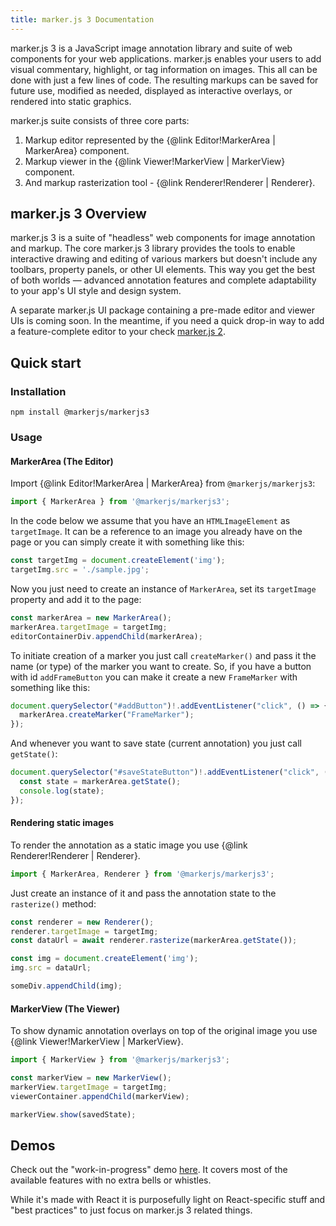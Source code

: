 ```yaml
---
title: marker.js 3 Documentation
---
```


marker.js 3 is a JavaScript image annotation library and suite of web components for your web applications.
marker.js enables your users to add visual commentary, highlight, or tag information on images.
This all can be done with just a few lines of code. The resulting markups can be saved for future use,
modified as needed, displayed as interactive overlays, or rendered into static graphics.

marker.js suite consists of three core parts:

1. Markup editor represented by the {@link Editor!MarkerArea | MarkerArea} component.
2. Markup viewer in the {@link Viewer!MarkerView | MarkerView} component.
3. And markup rasterization tool - {@link Renderer!Renderer | Renderer}.

## marker.js 3 Overview

marker.js 3 is a suite of "headless" web components for image annotation and markup.
The core marker.js 3 library provides the tools to enable interactive drawing and editing of various markers but doesn't include any toolbars, property panels, or other UI elements. This way you get the best of both worlds &mdash; advanced annotation features and complete adaptability to your app's UI style and design system.

A separate marker.js UI package containing a pre-made editor and viewer UIs is coming soon. In the meantime, if you need a quick drop-in way to add a feature-complete editor to your check [marker.js 2](https://v2.markerjs.com).

## Quick start

### Installation

```
npm install @markerjs/markerjs3
```

### Usage

#### MarkerArea (The Editor)

Import {@link Editor!MarkerArea | MarkerArea} from `@markerjs/markerjs3`:

```js
import { MarkerArea } from '@markerjs/markerjs3';
```

In the code below we assume that you have an `HTMLImageElement` as `targetImage`. It can be a reference to an image you already have on the page or you can simply create it with something like this:

```js
const targetImg = document.createElement('img');
targetImg.src = './sample.jpg';
```

Now you just need to create an instance of `MarkerArea`, set its `targetImage` property and add it to the page:

```js
const markerArea = new MarkerArea();
markerArea.targetImage = targetImg;
editorContainerDiv.appendChild(markerArea);
```

To initiate creation of a marker you just call `createMarker()` and pass it the name (or type) of the marker you want to create. So, if you have a button with id `addFrameButton` you can make it create a new `FrameMarker` with something like this:

```js
document.querySelector("#addButton")!.addEventListener("click", () => {
  markerArea.createMarker("FrameMarker");
});
```

And whenever you want to save state (current annotation) you just call `getState()`:

```js
document.querySelector("#saveStateButton")!.addEventListener("click", () => {
  const state = markerArea.getState();
  console.log(state);
});
```

#### Rendering static images

To render the annotation as a static image you use {@link Renderer!Renderer | Renderer}.

```js
import { MarkerArea, Renderer } from '@markerjs/markerjs3';
```

Just create an instance of it and pass the annotation state to the `rasterize()` method:

```js
const renderer = new Renderer();
renderer.targetImage = targetImg;
const dataUrl = await renderer.rasterize(markerArea.getState());

const img = document.createElement('img');
img.src = dataUrl;

someDiv.appendChild(img);
```

#### MarkerView (The Viewer)

To show dynamic annotation overlays on top of the original image you use {@link Viewer!MarkerView | MarkerView}.

```js
import { MarkerView } from '@markerjs/markerjs3';

const markerView = new MarkerView();
markerView.targetImage = targetImg;
viewerContainer.appendChild(markerView);

markerView.show(savedState);
```

## Demos

Check out the "work-in-progress" demo [here](https://github.com/ailon/markerjs3-wip-demo). It covers most of the available features with no extra bells or whistles.

While it's made with React it is purposefully light on React-specific stuff and "best practices" to just focus on marker.js 3 related things.

